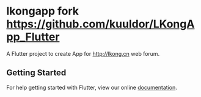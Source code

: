 # lkongapp fork  https://github.com/kuuldor/LKongApp_Flutter

A Flutter project to create App for http://lkong.cn web forum.

## Getting Started

For help getting started with Flutter, view our online
[documentation](https://flutter.io/).

